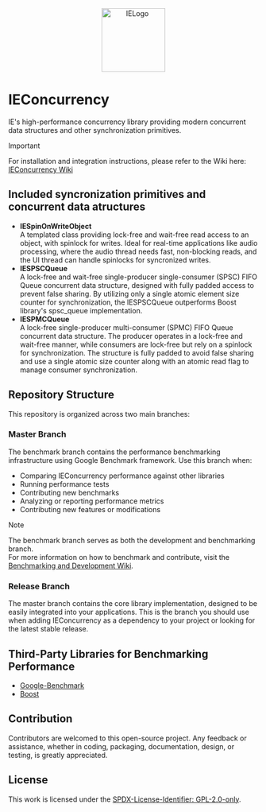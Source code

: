 <div align="center">
  <picture>
    <source media="(prefers-color-scheme: light)" srcset="https://github.com/Interactive-Echoes/IECore/raw/master/Resources/IE-Brand-Kit/IE-Logo-Alt-NoBg.png">
    <source media="(prefers-color-scheme: dark)" srcset="https://github.com/Interactive-Echoes/IECore/raw/master/Resources/IE-Brand-Kit/IE-Logo-NoBg.png">
  <img alt="IELogo" width="128">
  </picture>
</div>

# IEConcurrency
IE's high-performance concurrency library providing modern concurrent data structures and other synchronization primitives.

> [!IMPORTANT] 
> For installation and integration instructions, please refer to the Wiki here: [IEConcurrency Wiki](https://github.com/Interactive-Echoes/IEConcurrency/wiki)

## Included syncronization primitives and concurrent data atructures

- **IESpinOnWriteObject**  
A templated class providing lock-free and wait-free read access to an object, with spinlock for writes. Ideal for real-time applications like audio processing, where the audio thread needs fast, non-blocking reads, and the UI thread can handle spinlocks for syncronized writes.
- **IESPSCQueue**  
A lock-free and wait-free single-producer single-consumer (SPSC) FIFO Queue concurrent data structure, designed with fully padded access to prevent false sharing. By utilizing only a single atomic element size counter for synchronization, the IESPSCQueue outperforms Boost library's spsc_queue implementation.
- **IESPMCQueue**  
A lock-free single-producer multi-consumer (SPMC) FIFO Queue concurrent data structure. The producer operates in a lock-free and wait-free manner, while consumers are lock-free but rely on a spinlock for synchronization. The structure is fully padded to avoid false sharing and use a single atomic size counter along with an atomic read flag to manage consumer synchronization.

## Repository Structure
This repository is organized across two main branches:

### Master Branch
The benchmark branch contains the performance benchmarking infrastructure using Google Benchmark framework. Use this branch when:
- Comparing IEConcurrency performance against other libraries
- Running performance tests
- Contributing new benchmarks
- Analyzing or reporting performance metrics
- Contributing new features or modifications
> [!NOTE]
> The benchmark branch serves as both the development and benchmarking branch.  
> For more information on how to benchmark and contribute, visit the [Benchmarking and Development Wiki](https://github.com/Interactive-Echoes/IEConcurrency/wiki/Benchmarking-and-Development).

### Release Branch
The master branch contains the core library implementation, designed to be easily integrated into your applications. This is the branch you should use when adding IEConcurrency as a dependency to your project or looking for the latest stable release.

## Third-Party Libraries for Benchmarking Performance
- [Google-Benchmark](https://github.com/google/benchmark)
- [Boost](https://github.com/boostorg/boost.git)

## Contribution
Contributors are welcomed to this open-source project. Any feedback or assistance, whether in coding, packaging, documentation, design, or testing, is greatly appreciated. 

## License
This work is licensed under the [SPDX-License-Identifier: GPL-2.0-only](./LICENSE).
